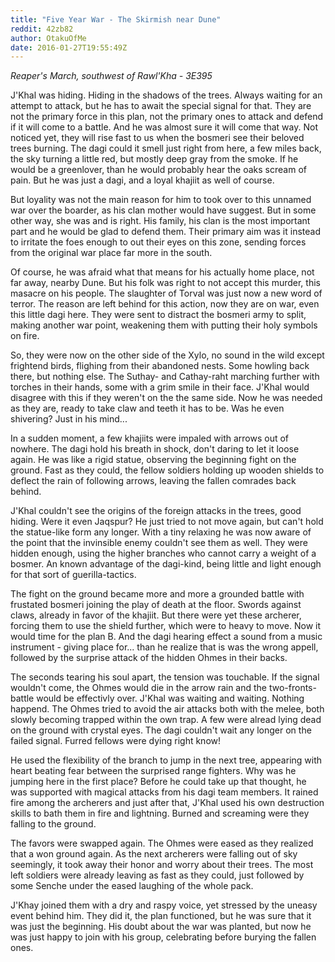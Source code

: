 ```yaml
---
title: "Five Year War - The Skirmish near Dune"
reddit: 42zb82
author: OtakuOfMe
date: 2016-01-27T19:55:49Z
---
```


*Reaper's March, southwest of Rawl'Kha - 3E395*

J'Khal was hiding. Hiding in the shadows of the trees. Always waiting for an attempt to attack, but he has to await the special signal for that. They are not the primary force in this plan, not the primary ones to attack and defend if it will come to a battle. And he was almost sure it will come that way. Not noticed yet, they will rise fast to us when the bosmeri see their beloved trees burning. The dagi could it smell just right from here, a few miles back, the sky turning a little red, but mostly deep gray from the smoke. If he would be a greenlover, than he would probably hear the oaks scream of pain. But he was just a dagi, and a loyal khajiit as well of course.

But loyality was not the main reason for him to took over to this unnamed war over the boarder, as his clan mother would have suggest. But in some other way, she was and is right. His family, his clan is the most important part and he would be glad to defend them. Their primary aim was it instead to irritate the foes enough to out their eyes on this zone, sending forces from the original war place far more in the south.

Of course, he was afraid what that means for his actually home place, not far away, nearby Dune. But his folk was right to not accept this murder, this masacre on his people. The slaughter of Torval was just now a new word of terror. The reason are left behind for this action, now they are on war, even this little dagi here. They were sent to distract the bosmeri army to split, making another war point, weakening them with putting their holy symbols on fire.

So, they were now on the other side of the Xylo, no sound in the wild except frightend birds, flighing from their abandoned nests. Some howling back there, but nothing else. The Suthay- and Cathay-raht marching further with torches in their hands, some with a grim smile in their face. J'Khal would disagree with this if they weren't on the the same side. Now he was needed as they are, ready to take claw and teeth it has to be. Was he even shivering? Just in his mind...

In a sudden moment,  a few khajiits were impaled with arrows out of nowhere. The dagi hold his breath in shock, don't daring to let it loose again. He was like a rigid statue, observing the beginning fight on the ground. Fast as they could, the fellow soldiers holding up wooden shields to deflect the rain of following arrows, leaving the fallen comrades back behind.

J'Khal couldn't see the origins of the foreign attacks in the trees, good hiding. Were it even Jaqspur? He just tried to not move again, but can't hold the statue-like form any longer. With a tiny relaxing he was now aware of the point that the invinsible enemy couldn't see them as well. They were hidden enough, using the higher branches who cannot carry a weight of a bosmer. An known advantage of the dagi-kind, being little and light enough for that sort of guerilla-tactics.

The fight on the ground became more and more a grounded battle with frustated bosmeri joining the play of death at the floor. Swords against claws, already in favor of the khajiit. But there were yet these archerer, forcing them to use the shield further, which were to heavy to move. Now it would time for the plan B. And the dagi hearing effect a sound from a music instrument -  giving place for... than he realize that is was the wrong appell, followed by the surprise attack of the hidden Ohmes in their backs.

The seconds tearing his soul apart, the tension was touchable. If the signal wouldn't come, the Ohmes would die in the arrow rain and the two-fronts-battle would be effectivly over. J'Khal was waiting and waiting. Nothing happend. The Ohmes tried to avoid the air attacks both with the melee, both slowly becoming trapped within the own trap. A few were alread lying dead on the ground with crystal eyes. The dagi couldn't wait any longer on the failed signal. Furred fellows were dying right know!

He used the flexibility of the branch to jump in the next tree, appearing with heart beating fear between the surprised range fighters. Why was he jumping here in the first place? Before he could take up that thought, he was supported with magical attacks from his dagi team members. It rained fire among the archerers and just after that, J'Khal used his own destruction skills to bath them in fire and lightning. Burned and screaming were they falling to the ground.

The favors were swapped again. The Ohmes were eased as they realized that a won ground again. As the next archerers were falling out of sky seemingly, it took away their honor and worry about their trees. The most left soldiers were already leaving as fast as they could, just followed by some Senche under the eased laughing of the whole pack.

J'Khay joined them with a dry and raspy voice, yet stressed by the uneasy event behind him. They did it, the plan functioned, but he was sure that it was just the beginning. His doubt about the war was planted, but now he was just happy to join with his group, celebrating before burying the fallen ones.

